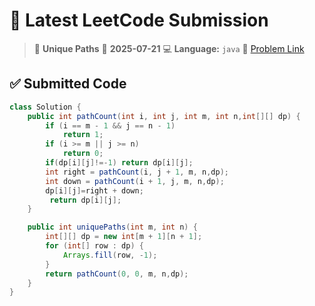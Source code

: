 # 🧠 Latest LeetCode Submission

> 📌 **Unique Paths**
> 📅 **2025-07-21**
> 💻 **Language:** `java`
> 🔗 [Problem Link](https://leetcode.com/problems/unique-paths/)

## ✅ Submitted Code

```java
class Solution {
    public int pathCount(int i, int j, int m, int n,int[][] dp) {
        if (i == m - 1 && j == n - 1)
            return 1;
        if (i >= m || j >= n)
            return 0;
        if(dp[i][j]!=-1) return dp[i][j];
        int right = pathCount(i, j + 1, m, n,dp);
        int down = pathCount(i + 1, j, m, n,dp);
        dp[i][j]=right + down;
         return dp[i][j];
    }

    public int uniquePaths(int m, int n) {
        int[][] dp = new int[m + 1][n + 1];
        for (int[] row : dp) {
            Arrays.fill(row, -1);
        }
        return pathCount(0, 0, m, n,dp);
    }
}

```

<!-- Updated: 2025-07-22 09:59:07.895278 -->
